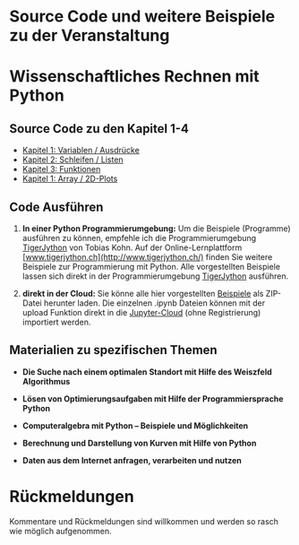 # Source Code und weitere Beispiele zu der Veranstaltung 
# Wissenschaftliches Rechnen mit Python 

## Source Code zu den Kapitel 1-4

- [Kapitel 1: Variablen / Ausdrücke](Kapitel_1_Variablen_Ausdruecke.ipynb)
- [Kapitel 2: Schleifen / Listen](Kapitel_2_Schleifen_Listen.ipynb)
- [Kapitel 3: Funktionen](Kapitel_3_Funktionen.ipynb)
- [Kapitel 1: Array / 2D-Plots](Kapitel_4_Array_Plots.ipynb)

## Code Ausführen
1. __In einer Python Programmierumgebung:__ Um die Beispiele (Programme) ausführen zu können, empfehle ich die Programmierumgebung [TigerJython](http://jython.tobiaskohn.ch/index-de.html) von Tobias Kohn. Auf der Online-Lernplattform [www.tigerjython.ch](http://www.tigerjython.ch/) finden Sie weitere Beispiele zur Programmierung mit Python. Alle vorgestellten Beispiele lassen sich direkt in der Programmierumgebung [TigerJython](http://jython.tobiaskohn.ch/index-de.html) ausführen. 

2. __direkt in der Cloud:__ Sie könne alle hier vorgestellten [Beispiele](https://github.com/mgje/PIUMP/archive/master) als ZIP-Datei herunter laden. Die einzelnen .ipynb Dateien können mit der upload Funktion direkt in die [Jupyter-Cloud](https://try.jupyter.org/) (ohne Registrierung) importiert werden. 

## Materialien zu spezifischen Themen

- __Die Suche nach einem optimalen Standort mit Hilfe des Weiszfeld Algorithmus__ 

- __Lösen von Optimierungsaufgaben mit Hilfe der Programmiersprache Python__

- __Computeralgebra mit Python – Beispiele und Möglichkeiten__

- __Berechnung und Darstellung von Kurven mit Hilfe von Python__ 

- __Daten aus dem Internet anfragen, verarbeiten und nutzen__


Rückmeldungen
=============
Kommentare und Rückmeldungen sind willkommen und werden so rasch wie möglich aufgenommen.